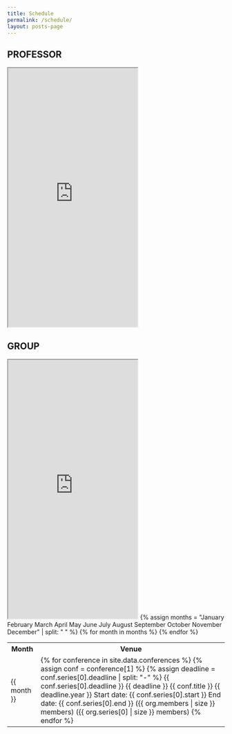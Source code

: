 ```yaml
---
title: Schedule
permalink: /schedule/
layout: posts-page
---
```


## PROFESSOR

<iframe src="https://calendar.google.com/calendar/u/0/embed?src=dale40@gmail.com&ctz=Asia/Seoul&pli=1" class="embed-responsive" height="600px"></iframe>

## GROUP

<iframe src=" https://calendar.google.com/calendar/u/0/embed?src=cc3381e63109ca3620f9dc700200331094a[…]8bfe3ea4b99f846d68@group.calendar.google.com&ctz=Asia/Seoul" class="embed-responsive" height="600px"></iframe>

<table>
  <tr>
    <th> Month </th>
    <th> Venue </th>
  </tr>
  {% assign months = "January February March April May June July August September October November December" | split: " " %}
  {% for month in months %}
  <tr>
    <td> {{ month }} </td>
    <td>
      {% for conference in site.data.conferences %}
      {% assign conf = conference[1] %}
      {% assign deadline = conf.series[0].deadline | split: "-" %}
      {{ conf.series[0].deadline }}
      {{ deadline }}
      {{ conf.title }} {{ deadline.year }}
      Start date: {{ conf.series[0].start }}
      End date: {{ conf.series[0].end }}
      ({{ org.members | size }} members)
      ({{ org.series[0] | size }} members)
      {% endfor %}
    </td>
  </tr>
  {% endfor %}
</table>
